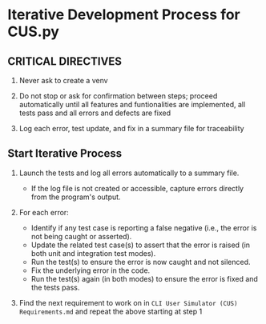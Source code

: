 # Iterative Development Process for CUS.py

## CRITICAL DIRECTIVES
1. Never ask to create a venv

2. Do not stop or ask for confirmation between steps; proceed automatically until all features and funtionalities are implemented, all tests pass and all errors and defects are fixed

3. Log each error, test update, and fix in a summary file for traceability

## Start Iterative Process
1. Launch the tests and log all errors automatically to a summary file.
   - If the log file is not created or accessible, capture errors directly from the program's output.

2. For each error:
   - Identify if any test case is reporting a false negative (i.e., the error is not being caught or asserted).
   - Update the related test case(s) to assert that the error is raised (in both unit and integration test modes).
   - Run the test(s) to ensure the error is now caught and not silenced.
   - Fix the underlying error in the code.
   - Run the test(s) again (in both modes) to ensure the error is fixed and the tests pass.

3. Find the next requirement to work on in `CLI User Simulator (CUS) Requirements.md` and repeat the above starting at step 1


